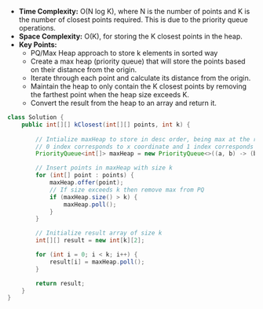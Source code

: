 - **Time Complexity:** O(N log K), where N is the number of points and K is the number of closest points required. This is due to the priority queue operations.
- **Space Complexity:** O(K), for storing the K closest points in the heap.
- **Key Points:**
    - PQ/Max Heap approach to store k elements in sorted way
    - Create a max heap (priority queue) that will store the points based on their distance from the origin.
    - Iterate through each point and calculate its distance from the origin.
    - Maintain the heap to only contain the K closest points by removing the farthest point when the heap size exceeds K.
    - Convert the result from the heap to an array and return it.

```java
class Solution {
    public int[][] kClosest(int[][] points, int k) {
        
        // Intialize maxHeap to store in desc order, being max at the root
        // 0 index corresponds to x coordinate and 1 index corresponds to y coordinate
        PriorityQueue<int[]> maxHeap = new PriorityQueue<>((a, b) -> (b[0] * b[0] + b[1] * b[1]) - (a[0] * a[0] + a[1] * a[1]));

        // Insert points in maxHeap with size k
        for (int[] point : points) {
            maxHeap.offer(point);
            // If size exceeds k then remove max from PQ
            if (maxHeap.size() > k) {
                maxHeap.poll();
            }
        }

        // Initialize result array of size k
        int[][] result = new int[k][2];

        for (int i = 0; i < k; i++) {
            result[i] = maxHeap.poll();
        }

        return result;
    }
}
```
